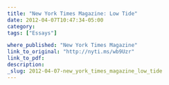 ```yaml
---
title: "New York Times Magazine: Low Tide"
date: 2012-04-07T10:47:34-05:00
category: 
tags: ["Essays"]

where_published: "New York Times Magazine"
link_to_original: "http://nyti.ms/wb9Uzr"
link_to_pdf:
description:
_slug: 2012-04-07-new_york_times_magazine_low_tide
---
```


